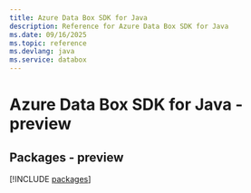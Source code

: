 ```yaml
---
title: Azure Data Box SDK for Java
description: Reference for Azure Data Box SDK for Java
ms.date: 09/16/2025
ms.topic: reference
ms.devlang: java
ms.service: databox
---
```

# Azure Data Box SDK for Java - preview
## Packages - preview
[!INCLUDE [packages](data-box-index.md)]
